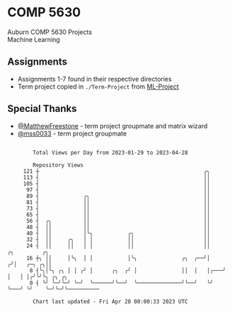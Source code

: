 # COMP 5630
Auburn COMP 5630 Projects  
Machine Learning

## Assignments
- Assignments 1-7 found in their respective directories
- Term project copied in `./Term-Project` from [ML-Project](https://github.com/wumphlett/ML-Project)

## Special Thanks
- [@MatthewFreestone](https://github.com/MatthewFreestone) - term project groupmate and matrix wizard
- [@mss0033](https://github.com/mss0033) - term project groupmate

```

        Total Views per Day from 2023-01-29 to 2023-04-28

        Repository Views
     121 ┼                                                    ╭╮
     113 ┤                                                    ││
     105 ┤                                                    ││
      97 ┤                                                    ││
      89 ┤              ╭╮                                    ││
      81 ┤              ││                                    ││
      73 ┤              ││                                    ││
      65 ┤              ││                                    ││
      56 ┤  ╭╮          ││                                    ││
      48 ┤  ││          ││                                    ││
      40 ┤  ││          │╰╮           ╭╮                      ││
      32 ┤  ││     ╭╮   │ │           ││                      ││
      24 ┤  ││     ││   │ │           ││                      ││     ╭╮         ╭╮
      16 ┼╮ ││     │╰╮  │ │           │╰╮              ╭╮  ╭──╯│    ╭╯│   ╭─╮ ╭╮││
       8 ┤╰╮│╰╮ ╭╮ │ │ ╭╯ │      ╭╮  ╭╯ │              ││  │   │╭───╯ │   │ │╭╯╰╯╰╮ ╭╮ ╭╮
       0 ┤ ╰╯ ╰─╯╰─╯ ╰─╯  ╰──────╯╰──╯  ╰──────────────╯╰──╯   ╰╯     ╰───╯ ╰╯    ╰─╯╰─╯╰──────────

        Chart last updated - Fri Apr 28 00:00:33 2023 UTC
        
```
